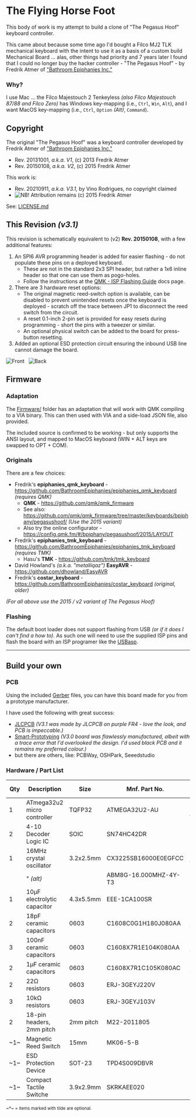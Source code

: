 # The Flying Horse Foot

This body of work is my attempt to build a clone of "The Pegasus Hoof" keyboard controller.

This came about because some time ago I'd bought a Filco MJ2 TLK mechanical keyboard with the intent to use it as a basis of a custom build Mechanical Board ... alas, other things had priority and 7 years later I found that I could no longer buy the hacker controller - "The Pegasus Hoof" - by Fredrik Atmer of ["Bathroom Epiphanies Inc."](http://bathroomepiphanies.com/controllers/)


### Why?

I use Mac ... the Filco Majestouch 2 Tenkeyless *(also Filco Majestouch 87/88 and Filco Zero)* has Windows key-mapping (i.e., `Ctrl`, `Win`, `Alt`), and I want MacOS key-mapping (i.e., `Ctrl`, `Option` *(Alt)*, `Command`).


## Copyright

The original "The Pegasus Hoof" was a keyboard controller developed by Fredrik Atmer of ["Bathroom Epiphanies Inc."](http://bathroomepiphanies.com/controllers/)

* Rev. 20131001, *a.k.a. V1*, (c) 2013 Fredrik Atmer
* Rev. 20150108, *a.k.a. V2*, (c) 2015 Fredrik Atmer

This work is:

* Rev. 20210911, *a.k.a. V3.1*, by Vino Rodrigues, no copyright claimed
* ![NB!](https://img.shields.io/badge/!-NB-red?labelColor=000000 "Nota bene") Attribution remains (c) 2015 Fredrik Atmer

See: [LICENSE.md](LICENSE.md)


## This Revision *(v3.1)*

This revision is schematically equivalent to (v2) **Rev. 20150108**, with a few additional features:

1. An SPI6 AVR programming header is added for easier flashing - do not populate these pins on a deployed keyboard.
   * These are not in the standard 2x3 SPI header, but rather a 1x6 inline header so that one can use them as pogo-holes.
   * Follow the instructions at the [QMK - ISP Flashing Guide](https://beta.docs.qmk.fm/using-qmk/guides/keyboard-building/isp_flashing_guide) docs page.
2. There are 3 hardware reset options:
   * The original magnetic reed-switch option is available, can be disabled to prevent unintended resets once the keyboard is deployed - scratch off the trace between JP1 to disconnect the reed switch from the circuit.
   * A reset 0.1-inch 2-pin set is provided for easy resets during programming - short the pins with a tweezer or similar.
   * An optional physical switch can be added to the board for press-button resetting.
3. Added an optional ESD protection circuit ensuring the inbound USB line cannot damage the board.

![Front](docs/20210911-t.png)  &nbsp; ![Back](docs/20210911-b.png)


## Firmware

### Adaptation

The [Firmware/](Firmware) folder has an adaptation that will work with QMK compiling to a VIA binary.  This can then used with VIA and a side-load JSON file, also provided.

The included source is confirmed to be working - but only supports the ANSI layout, and mapped to MacOS keyboard (WIN + ALT keys are swapped to OPT + COM).


### Originals

There are a few choices:

* Fredrik's **epiphanies_qmk_keyboard** - https://github.com/BathroomEpiphanies/epiphanies_qmk_keyboard *(requires QMK)*
  * **QMK** - https://github.com/qmk/qmk_firmware
  * See also: https://github.com/qmk/qmk_firmware/tree/master/keyboards/bpiphany/pegasushoof/ *(Use the 2015 variant)*
  * Also try the online configurator - https://config.qmk.fm/#/bpiphany/pegasushoof/2015/LAYOUT 
* Fredrik's **epiphanies_tmk_keyboard** - https://github.com/BathroomEpiphanies/epiphanies_tmk_keyboard *(requires TMK)*
  * Hasu's **TMK** - https://github.com/tmk/tmk_keyboard
* David Howland's *(a.k.a. "metalliqaz")* **EasyAVR** - https://github.com/dhowland/EasyAVR
* Fredrik's **costar_keyboard** - https://github.com/BathroomEpiphanies/costar_keyboard *(original, older)*


*(For all above use the 2015 / v2 variant of The Pegasus Hoof)*

### Flashing

The default boot loader does not support flashing from USB *(or if it does I can't find a how to)*.  As such one will need to use the supplied ISP pins and flash the board with an ISP programer like the [USBasp](https://www.fischl.de/usbasp/).

----------

## Build your own

### PCB

Using the included [Gerber](Gerber/) files, you can have this board made for you from a prototype manufacturer.

I have used the following with great success:

* [JLCPCB](https://jlcpcb.com/) *(V3.1 was made by JLCPCB on purple FR4 - love the look, and PCB is impeccable.)*
* [Smart-Prototyping](https://www.smart-prototyping.com/)  *(V3.0 board was flawlessly manufactured, albeit with a trace error that I'd overlooked the design.  I'd used black PCB and it remains my preferred colour.)*
* but there are others, like:  PCBWay, OSHPark, Seeedstudio

### Hardware / Part List

| Qty | Description                 | Size      | Mnf. Part No.         | Mouser PN            | Element14 PN | Spec. |
|-----|-----------------------------|-----------|-----------------------|----------------------|--------------|-------|
|  1  | ATmega32u2 micro controller | TQFP32    | ATMEGA32U2-AU         | 556-ATMEGA32U2-AU    | 1748524      | [&#128196;](DataSheets/01__ATmega32u2.pdf) |
|  2  | 4-10 Decoder Logic IC       | SOIC      | SN74HC42DR            | 595-SN74HC42DR       | 3119918      | [&#128196;](DataSheets/02__74HC42.pdf) |
|  1  | 16MHz crystal oscillator    | 3.2x2.5mm | CX3225SB16000E0EGFCC  | 581-CX3225SB16000EGF | *-- n/a --*  | [&#128196;](DataSheets/03a_SB16000E0.pdf) |
|     |   " *(alt)*                 |           | ABM8G-16.000MHZ-4Y-T3 | *-- n/a --*          | 2467842      | [&#128196;](DataSheets/03b_ABM8G_16MHZ.pdf) |
|  1  | 10µF electrolytic capacitor | 4.3x5.5mm | EEE-1CA100SR          | 667-EEE-1CA100SR     | 9696920      | [&#128196;](DataSheets/04__1CA100SR.pdf) |
|  2  | 18pF ceramic capacitors     | 0603      | C1608C0G1H180J080AA   | 810-C1608C0G1H180J   | 1907287      |       |
|  3  | 100nF ceramic capacitors    | 0603      | C1608X7R1E104K080AA   | 810-C1608X7R1E104K   | 2332586      |       |
|  2  | 1µF ceramic capacitors      | 0603      | C1608X7R1C105K080AC   | 810-C1608X7R1C105K   | 1907343      |       |
|  2  | 22Ω resistors               | 0603      | ERJ-3GEYJ220V         | 667-ERJ-3GEYJ220V    | 2059557      |       |
|  3  | 10kΩ resistors              | 0603      | ERJ-3GEYJ103V         | 667-ERJ-3GEYJ103V    | 2059627      |       |
|  2  | 18-pin headers, 2mm pitch   | 2mm pitch | M22-2011805           | 855-M22-2011805      | 3395122      | [Better Option](https://www.adafruit.com/product/2671) |
| ~1~ | Magnetic Reed Switch        | 15mm      | MK06-5-B              | 876-MK6-5-B          | 1079479      | [&#128196;](DataSheets/05__MK06_V02.pdf) |
| ~1~ | ESD Protection Device       | SOT-23    | TPD4S009DBVR          | 595-TPD4S009DBVR     | 3116519      | [&#128196;](DataSheets/06__tpd4s009.pdf) |
| ~1~ | Compact Tactile Switche     | 3.9x2.9mm | SKRKAEE020            | 688-SKRKAEE020       | *-- n/a --*  | [&#128196;](DataSheets/07__SKRK-1370789.pdf) |

<small>~*~ = items marked with tilde are optional.</small>
